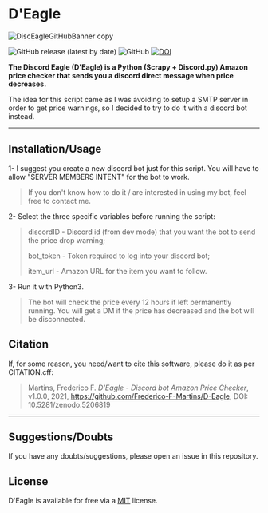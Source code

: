 # D'Eagle

![DiscEagleGitHubBanner copy](https://user-images.githubusercontent.com/56032914/129584197-e56424dd-5d61-4ee9-bb98-1092d4d31fe6.png)

![GitHub release (latest by date)](https://img.shields.io/github/v/release/Frederico-F-Martins/D-Eagle)
![GitHub](https://img.shields.io/github/license/Frederico-F-Martins/D-Eagle)
[![DOI](https://zenodo.org/badge/396712984.svg)](https://zenodo.org/badge/latestdoi/396712984)


**The Discord Eagle (D'Eagle) is a Python (Scrapy + Discord.py) Amazon price checker that sends you a discord direct message when price decreases.**

The idea for this script came as I was avoiding to setup a SMTP server in order to get price warnings, so I decided to try to do it with a discord bot instead.


---
## Installation/Usage

1-  I suggest you create a new discord bot just for this script. You will have to allow "SERVER MEMBERS INTENT" for the bot to work.

> If you don't know how to do it / are interested in using my bot, feel free to contact me.

2-  Select the three specific variables before running the script:

> discordID - Discord id (from dev mode) that you want the bot to send the price drop warning;
>
> bot_token - Token required to log into your discord bot;
> 
> item_url - Amazon URL for the item you want to follow.

3- Run it with Python3.

> The bot will check the price every 12 hours if left permanently running. You will get a DM if the price has decreased and the bot will be disconnected.



## Citation

If, for some reason, you need/want to cite this software, please do it as per CITATION.cff:

> Martins, Frederico F. *D'Eagle - Discord bot Amazon Price Checker*, v1.0.0, 2021, https://github.com/Frederico-F-Martins/D-Eagle, DOI: 10.5281/zenodo.5206819


---
## Suggestions/Doubts

If you have any doubts/suggestions, please open an issue in this repository.


## License

D'Eagle is available for free via a [MIT](https://choosealicense.com/licenses/mit/) license.
